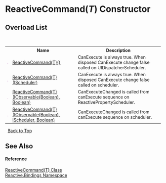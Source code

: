 # ReactiveCommand(*T*) Constructor 
 


## Overload List
&nbsp;<table><tr><th></th><th>Name</th><th>Description</th></tr><tr><td>![Public method](media/pubmethod.gif "Public method")</td><td><a href="a45e7493-91f3-eed4-f0cc-9c80a9aa24f6">ReactiveCommand(T)()</a></td><td>
CanExecute is always true. When disposed CanExecute change false called on UIDispatcherScheduler.</td></tr><tr><td>![Public method](media/pubmethod.gif "Public method")</td><td><a href="80d833f8-cd7b-c06c-4e93-3e18084a02f4">ReactiveCommand(T)(IScheduler)</a></td><td>
CanExecute is always true. When disposed CanExecute change false called on scheduler.</td></tr><tr><td>![Public method](media/pubmethod.gif "Public method")</td><td><a href="8ac7abe6-2693-c183-8c7b-dd532232b6e6">ReactiveCommand(T)(IObservable(Boolean), Boolean)</a></td><td>
CanExecuteChanged is called from canExecute sequence on ReactivePropertyScheduler.</td></tr><tr><td>![Public method](media/pubmethod.gif "Public method")</td><td><a href="90f1202b-7e7d-8bba-5c1e-21bf556b7779">ReactiveCommand(T)(IObservable(Boolean), IScheduler, Boolean)</a></td><td>
CanExecuteChanged is called from canExecute sequence on scheduler.</td></tr></table>&nbsp;
<a href="#reactivecommand(*t*)-constructor">Back to Top</a>

## See Also


#### Reference
<a href="996d68d9-6a8e-7d1c-9768-d8b6207306f6">ReactiveCommand(T) Class</a><br /><a href="c3971206-685a-088e-bb60-d89f59135b99">Reactive.Bindings Namespace</a><br />